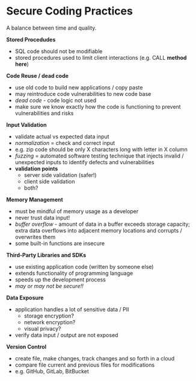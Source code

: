 # Secure Coding Practices

A balance between time and quality. 

**Stored Procedudes**
- SQL code should not be modifiable
- stored procedures used to limit client interactions (e.g. CALL **method here**)

**Code Reuse / dead code**
- use old code to build new applications / copy paste
- may reintroduce code vulnerabilities to new code base
- *dead code* - code logic not used
- make sure we know exactly how the code is functioning to prevent vulnerabilities and risks

**Input Validation**
- validate actual vs expected data input
- *normalization* =  check and correct input
- e.g. zip code should be only X characters long with letter in X column
- *fuzzing* = automated software testing technique that injects invalid / unexpected inputs to identify defects and vulnerabilities
- **validation points**
    - server side validation (safer!)
    - client side validation 
    - both?

**Memory Management**
- must be mindful of memory usage as a developer
- never trust data input!
- *buffer overflow* - amount of data in a buffer exceeds storage capacity; extra data overflows into adjacent memory locations and corrupts / overwrites them
- some built-in functions are insecure

**Third-Party Libraries and SDKs**
- use existing application code (written by someone else)
- extends functionality of programming language
- speeds up the development process
- *may or may not be secure!!*

**Data Exposure**
- application handles a lot of sensitive data / PII
    - storage encryption?
    - network encryption?
    - visual privacy?
- verify data input / output are not exposed

**Version Control**
- create file, make changes, track changes and so forth in a cloud
- compare file current and previous files for modifications
- e.g. GitHub, GitLab, BitBucket